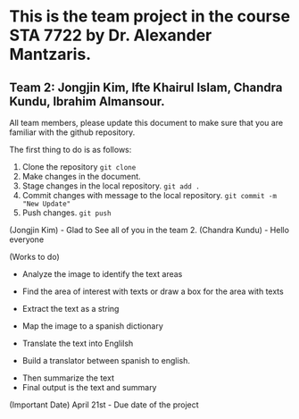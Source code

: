 # This is the team project in the course STA 7722 by Dr. Alexander Mantzaris.

## Team 2: Jongjin Kim, Ifte Khairul Islam, Chandra Kundu, Ibrahim Almansour.

All team members, please update this document to make sure that you are familiar with the github repository.

The first thing to do is as follows:

1. Clone the repository `git clone`
2. Make changes in the document.
3. Stage changes in the local repository. `git add .`
4. Commit changes with message to the local repository. `git commit -m "New Update"`
5. Push changes. `git push` 

(Jongjin Kim) - Glad to See all of you in the team 2.
(Chandra Kundu) - Hello everyone

(Works to do)
+ Analyze the image to identify the text areas
- Find the area of interest with texts or draw a box for the area with texts
+ Extract the text as a string
- Map the image to a spanish dictionary
+ Translate the text into Englilsh
- Build a translator between spanish to english.
+ Then summarize the text
+ Final output is the text and summary

(Important Date)
April 21st - Due date of the project


